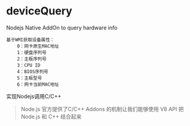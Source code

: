 # deviceQuery
Nodejs Native AddOn to query hardware info

	基于WMI获取设备属性：
		0：网卡原生MAC地址
		1：硬盘序列号
		2：主板序列号
		3：CPU ID
		4：BIOS序列号
		5：主板型号
		6：网卡当前MAC地址

实现Nodejs调用C/C++
 >Node.js 官方提供了C/C++ Addons 的机制让我们能够使用 V8 API 把 Node.js 和 C++ 结合起来
